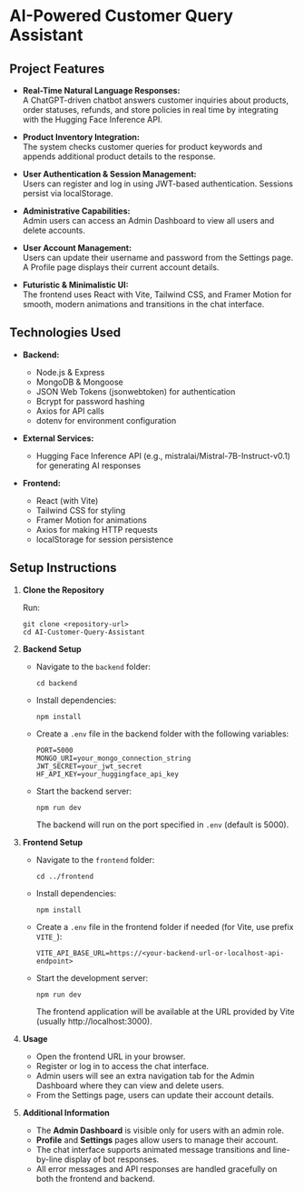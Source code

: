 # AI-Powered Customer Query Assistant

## Project Features

- **Real-Time Natural Language Responses:**  
  A ChatGPT-driven chatbot answers customer inquiries about products, order statuses, refunds, and store policies in real time by integrating with the Hugging Face Inference API.

- **Product Inventory Integration:**  
  The system checks customer queries for product keywords and appends additional product details to the response.

- **User Authentication & Session Management:**  
  Users can register and log in using JWT-based authentication. Sessions persist via localStorage.

- **Administrative Capabilities:**  
  Admin users can access an Admin Dashboard to view all users and delete accounts.

- **User Account Management:**  
  Users can update their username and password from the Settings page. A Profile page displays their current account details.

- **Futuristic & Minimalistic UI:**  
  The frontend uses React with Vite, Tailwind CSS, and Framer Motion for smooth, modern animations and transitions in the chat interface.

## Technologies Used

- **Backend:**

  - Node.js & Express
  - MongoDB & Mongoose
  - JSON Web Tokens (jsonwebtoken) for authentication
  - Bcrypt for password hashing
  - Axios for API calls
  - dotenv for environment configuration

- **External Services:**

  - Hugging Face Inference API (e.g., mistralai/Mistral-7B-Instruct-v0.1) for generating AI responses

- **Frontend:**
  - React (with Vite)
  - Tailwind CSS for styling
  - Framer Motion for animations
  - Axios for making HTTP requests
  - localStorage for session persistence

## Setup Instructions

1. **Clone the Repository**

   Run:

   ```
   git clone <repository-url>
   cd AI-Customer-Query-Assistant
   ```

2. **Backend Setup**

   - Navigate to the `backend` folder:
     ```
     cd backend
     ```
   - Install dependencies:
     ```
     npm install
     ```
   - Create a `.env` file in the backend folder with the following variables:
     ```
     PORT=5000
     MONGO_URI=your_mongo_connection_string
     JWT_SECRET=your_jwt_secret
     HF_API_KEY=your_huggingface_api_key
     ```
   - Start the backend server:
     ```
     npm run dev
     ```
     The backend will run on the port specified in `.env` (default is 5000).

3. **Frontend Setup**

   - Navigate to the `frontend` folder:
     ```
     cd ../frontend
     ```
   - Install dependencies:
     ```
     npm install
     ```
   - Create a `.env` file in the frontend folder if needed (for Vite, use prefix `VITE_`):
     ```
     VITE_API_BASE_URL=https://<your-backend-url-or-localhost-api-endpoint>
     ```
   - Start the development server:
     ```
     npm run dev
     ```
     The frontend application will be available at the URL provided by Vite (usually http://localhost:3000).

4. **Usage**

   - Open the frontend URL in your browser.
   - Register or log in to access the chat interface.
   - Admin users will see an extra navigation tab for the Admin Dashboard where they can view and delete users.
   - From the Settings page, users can update their account details.

5. **Additional Information**

   - The **Admin Dashboard** is visible only for users with an admin role.
   - **Profile** and **Settings** pages allow users to manage their account.
   - The chat interface supports animated message transitions and line-by-line display of bot responses.
   - All error messages and API responses are handled gracefully on both the frontend and backend.
